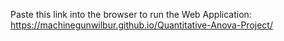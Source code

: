 Paste this link into the browser to run the Web Application: https://machinegunwilbur.github.io/Quantitative-Anova-Project/
